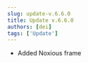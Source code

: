 ```yaml
---
slug: update-v.6.6.0
title: Update v.6.6.0
authors: [dei]
tags: ['Update']
---
```


- Added Noxious frame
